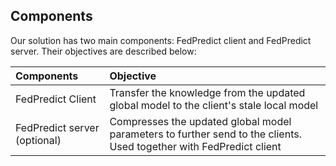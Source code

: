 ## Components

Our solution has two main components: FedPredict client and FedPredict server. Their objectives are described below:

| Components                   | Objective                                                                                                           | 
|:-----------------------------|:--------------------------------------------------------------------------------------------------------------------|
| FedPredict Client            | Transfer the knowledge from the updated global model to the client's stale local model                              |
| FedPredict server (optional) | Compresses the updated global model parameters to further send to the clients. Used together with FedPredict client |